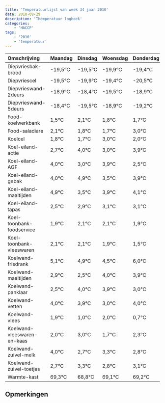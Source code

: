 ```yaml
---
title: 'Temperatuurlijst van week 34 jaar 2010'
date: 2010-08-29
description: 'Themperatuur logboek'
categories:
    - 'HACCP'
tags:
    - '2010'
    - 'temperatuur'
---
```

|Omschrijving|Maandag|Dinsdag|Woensdag|Donderdag|Vrijdag|Zaterdag|Zondag|
|:---|:---|:---|:---|:---|:---|:---|:---|
|Diepvriesbak-brood|-19,5°C|-19,5°C|-19,9°C|-19,4°C|-20,5°C|-19,9°C|-20,2°C|
|Diepvriescel|-19,5°C|-19,9°C|-19,4°C|-20,5°C|-19,9°C|-20,2°C|-20,3°C|
|Diepvrieswand-2deurs|-18,9°C|-18,4°C|-19,5°C|-18,9°C|-19,2°C|-19,3°C|-18,0°C|
|Diepvrieswand-5deurs|-18,4°C|-19,5°C|-18,9°C|-19,2°C|-19,3°C|-18,0°C|-19,0°C|
|Food-koelwerkbank|1,5°C|2,1°C|1,8°C|1,7°C|3,0°C|2,0°C|2,9°C|
|Food-saladiare|2,1°C|1,8°C|1,7°C|3,0°C|2,0°C|2,9°C|1,5°C|
|Koelcel|1,8°C|1,7°C|3,0°C|2,0°C|2,9°C|1,5°C|1,9°C|
|Koel-eiland-actie|2,7°C|4,0°C|3,0°C|3,9°C|2,5°C|2,9°C|3,1°C|
|Koel-eiland-AGF|4,0°C|3,0°C|3,9°C|2,5°C|2,9°C|3,1°C|3,1°C|
|Koel-eiland-gebak|4,0°C|4,9°C|3,5°C|3,9°C|4,1°C|4,1°C|3,9°C|
|Koel-eiland-maaltijden|4,9°C|3,5°C|3,9°C|4,1°C|4,1°C|3,9°C|3,5°C|
|Koel-eiland-tapas|2,5°C|2,9°C|3,1°C|3,1°C|2,9°C|2,5°C|4,0°C|
|Koel-toonbank-foodservice|1,9°C|2,1°C|2,1°C|1,9°C|1,5°C|3,0°C|2,9°C|
|Koel-toonbank-vleeswaren|2,1°C|2,1°C|1,9°C|1,5°C|3,0°C|2,9°C|2,0°C|
|Koelwand-frisdrank|5,1°C|4,9°C|4,5°C|6,0°C|5,9°C|5,0°C|6,0°C|
|Koelwand-maaltijden|2,9°C|2,5°C|4,0°C|3,9°C|3,0°C|4,0°C|2,7°C|
|Koelwand-panklaar|2,5°C|4,0°C|3,9°C|3,0°C|4,0°C|2,7°C|3,3°C|
|Koelwand-vetten|4,0°C|3,9°C|3,0°C|4,0°C|2,7°C|3,3°C|2,8°C|
|Koelwand-vlees|1,9°C|1,0°C|2,0°C|0,7°C|1,3°C|0,8°C|1,1°C|
|Koelwand-vleeswaren-en-kaas|2,0°C|3,0°C|1,7°C|2,3°C|1,8°C|2,1°C|2,2°C|
|Koelwand-zuivel-melk|4,0°C|2,7°C|3,3°C|2,8°C|3,1°C|3,2°C|2,5°C|
|Koelwand-zuivel-toetjes|2,7°C|3,3°C|2,8°C|3,1°C|3,2°C|2,5°C|2,3°C|
|Warmte-kast|69,3°C|68,8°C|69,1°C|69,2°C|68,5°C|68,3°C|69,6°C|

## Opmerkingen


